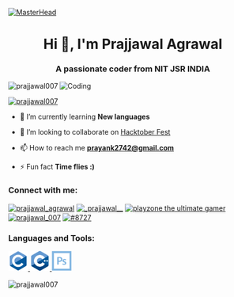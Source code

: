 [![MasterHead](https://media2.giphy.com/headers/dhunten/0DvIY8fAjBSg.gif)](https://prajjawal007.io)
<h1 align="center">Hi 👋, I'm Prajjawal Agrawal</h1>
<h3 align="center">A passionate coder from NIT JSR INDIA</h3>
<img align="right" alt="Coding" width="400" src="https://www.lambdatest.com/resources/images/news24.gif">

<p align="left"> <img src="https://komarev.com/ghpvc/?username=prajjawal007&label=Profile%20views&color=0e75b6&style=flat" alt="prajjawal007" /> </p>

<p align="left"> <a href="https://github.com/ryo-ma/github-profile-trophy"><img src="https://github-profile-trophy.vercel.app/?username=prajjawal007" alt="prajjawal007" /></a> </p>

- 🌱 I’m currently learning **New languages**

- 👯 I’m looking to collaborate on [Hacktober Fest](https://hacktoberfest.com/)

- 📫 How to reach me **prayank2742@gmail.com**

- ⚡ Fun fact **Time flies :)**

<h3 align="left">Connect with me:</h3>
<p align="left">
<a href="https://linkedin.com/in/prajjawal_agrawal" target="blank"><img align="center" src="https://raw.githubusercontent.com/rahuldkjain/github-profile-readme-generator/master/src/images/icons/Social/linked-in-alt.svg" alt="prajjawal_agrawal" height="30" width="40" /></a>
<a href="https://instagram.com/_prajjawal__" target="blank"><img align="center" src="https://raw.githubusercontent.com/rahuldkjain/github-profile-readme-generator/master/src/images/icons/Social/instagram.svg" alt="_prajjawal__" height="30" width="40" /></a>
<a href="https://www.youtube.com/c/playzone the ultimate gamer" target="blank"><img align="center" src="https://raw.githubusercontent.com/rahuldkjain/github-profile-readme-generator/master/src/images/icons/Social/youtube.svg" alt="playzone the ultimate gamer" height="30" width="40" /></a>
<a href="https://www.hackerrank.com/prajjawal_007" target="blank"><img align="center" src="https://raw.githubusercontent.com/rahuldkjain/github-profile-readme-generator/master/src/images/icons/Social/hackerrank.svg" alt="prajjawal_007" height="30" width="40" /></a>
<a href="https://discord.gg/#8727" target="blank"><img align="center" src="https://raw.githubusercontent.com/rahuldkjain/github-profile-readme-generator/master/src/images/icons/Social/discord.svg" alt="#8727" height="30" width="40" /></a>
</p>

<h3 align="left">Languages and Tools:</h3>
<p align="left"> <a href="https://www.cprogramming.com/" target="_blank" rel="noreferrer"> <img src="https://raw.githubusercontent.com/devicons/devicon/master/icons/c/c-original.svg" alt="c" width="40" height="40"/> </a> <a href="https://www.w3schools.com/cpp/" target="_blank" rel="noreferrer"> <img src="https://raw.githubusercontent.com/devicons/devicon/master/icons/cplusplus/cplusplus-original.svg" alt="cplusplus" width="40" height="40"/> </a> <a href="https://www.photoshop.com/en" target="_blank" rel="noreferrer"> <img src="https://raw.githubusercontent.com/devicons/devicon/master/icons/photoshop/photoshop-line.svg" alt="photoshop" width="40" height="40"/> </a> </p>

<p><img align="center" src="https://github-readme-stats.vercel.app/api/top-langs?username=prajjawal007&show_icons=true&locale=en&layout=compact" alt="prajjawal007" /></p>
